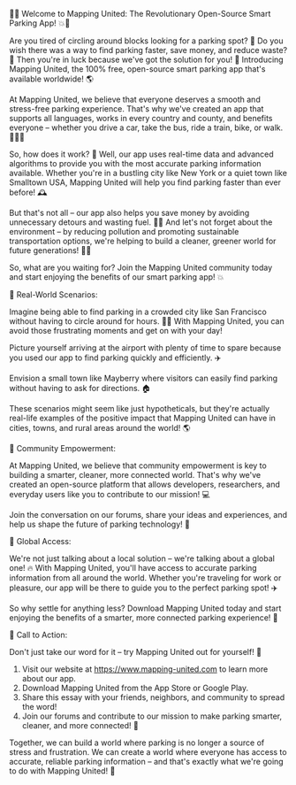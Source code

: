 🚗💥 Welcome to Mapping United: The Revolutionary Open-Source Smart Parking App! 💥🚗

Are you tired of circling around blocks looking for a parking spot? 🚗 Do you wish there was a way to find parking faster, save money, and reduce waste? 🤑 Then you're in luck because we've got the solution for you! 🎉 Introducing Mapping United, the 100% free, open-source smart parking app that's available worldwide! 🌎

At Mapping United, we believe that everyone deserves a smooth and stress-free parking experience. That's why we've created an app that supports all languages, works in every country and county, and benefits everyone – whether you drive a car, take the bus, ride a train, bike, or walk. 🚂🚌💨

So, how does it work? 🔧 Well, our app uses real-time data and advanced algorithms to provide you with the most accurate parking information available. Whether you're in a bustling city like New York or a quiet town like Smalltown USA, Mapping United will help you find parking faster than ever before! 🕰️

But that's not all – our app also helps you save money by avoiding unnecessary detours and wasting fuel. 💸🚗 And let's not forget about the environment – by reducing pollution and promoting sustainable transportation options, we're helping to build a cleaner, greener world for future generations! 🌳💚

So, what are you waiting for? Join the Mapping United community today and start enjoying the benefits of our smart parking app! 💥

🔹 Real-World Scenarios:

Imagine being able to find parking in a crowded city like San Francisco without having to circle around for hours. 🏃‍♀️ With Mapping United, you can avoid those frustrating moments and get on with your day!

Picture yourself arriving at the airport with plenty of time to spare because you used our app to find parking quickly and efficiently. ✈️

Envision a small town like Mayberry where visitors can easily find parking without having to ask for directions. 🏠

These scenarios might seem like just hypotheticals, but they're actually real-life examples of the positive impact that Mapping United can have in cities, towns, and rural areas around the world! 🌎

🔹 Community Empowerment:

At Mapping United, we believe that community empowerment is key to building a smarter, cleaner, more connected world. That's why we've created an open-source platform that allows developers, researchers, and everyday users like you to contribute to our mission! 💻

Join the conversation on our forums, share your ideas and experiences, and help us shape the future of parking technology! 🤝

🔹 Global Access:

We're not just talking about a local solution – we're talking about a global one! 🔥 With Mapping United, you'll have access to accurate parking information from all around the world. Whether you're traveling for work or pleasure, our app will be there to guide you to the perfect parking spot! ✈️

So why settle for anything less? Download Mapping United today and start enjoying the benefits of a smarter, more connected parking experience! 🚀

🔹 Call to Action:

Don't just take our word for it – try Mapping United out for yourself! 📲

1. Visit our website at https://www.mapping-united.com to learn more about our app.
2. Download Mapping United from the App Store or Google Play.
3. Share this essay with your friends, neighbors, and community to spread the word!
4. Join our forums and contribute to our mission to make parking smarter, cleaner, and more connected! 💬

Together, we can build a world where parking is no longer a source of stress and frustration. We can create a world where everyone has access to accurate, reliable parking information – and that's exactly what we're going to do with Mapping United! 🌟
